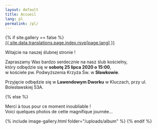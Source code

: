 ```yaml
---
layout: default
title: Accueil
lang: pl
permalink: /pl/
---
```


<div class="row">
  <div class="col-12 text-center">
    {% if site.gallery == false %}
      <div class="pb-4">
        <a role="button" class="btn btn-danger btn-lg" href="odpowiedz-na-zaproszenie">
          {{ site.data.translations.page.index.rsvp[page.lang] }}</a>
      </div>
      <p>Witajcie na naszej ślubnej stronie  !</p>
      <p>Zapraszamy Was bardzo serdecznie na nasz ślub kościelny,<br />
        który odbędzie się w <strong>sobotę 25 lipca 2020 o 15:00</strong>,<br />
      w kościele pw. Podwyższenia Krzyża Św. w <strong>Sławkowie</strong>.</p>
      <p>Przyjęcie odbędzie się w <strong>Lawendowym Dworku</strong> w Kluczach, przy ul.<br />Bolesławskiej 53A.</p>
     {% else %}
      <p>Merci à tous pour ce moment inoubliable !<br/>Voici quelques photos de cette magnifique journée...</p>
      {% include image-gallery.html folder="/uploads/album" %}
    {% endif %}   
  </div>
</div>
